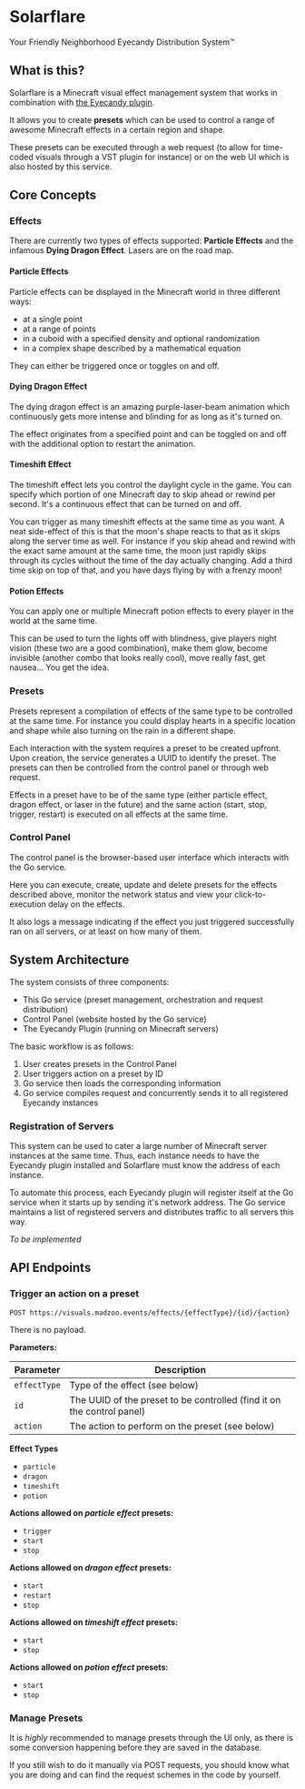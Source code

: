 # Solarflare
Your Friendly Neighborhood Eyecandy Distribution System&trade;

## What is this?
Solarflare is a Minecraft visual effect management system that works in combination with [the Eyecandy plugin](https://github.com/SorenNeedsCoffee/eyecandy).

It allows you to create **presets** which can be used to control a range of awesome Minecraft effects in a certain region and shape.

These presets can be executed through a web request (to allow for time-coded visuals through a VST plugin for instance) or on the web UI which is also hosted by this service.

## Core Concepts

### Effects

There are currently two types of effects supported: **Particle Effects** and the infamous **Dying Dragon Effect**. Lasers are on the road map.

#### Particle Effects

Particle effects can be displayed in the Minecraft world in three different ways:

- at a single point
- at a range of points
- in a cuboid with a specified density and optional randomization
- in a complex shape described by a mathematical equation

They can either be triggered once or toggles on and off.

#### Dying Dragon Effect

The dying dragon effect is an amazing purple-laser-beam animation which continuously gets more intense and blinding for as long as it's turned on.

The effect originates from a specified point and can be toggled on and off with the additional option to restart the animation.

#### Timeshift Effect

The timeshift effect lets you control the daylight cycle in the game. You can specify which portion of one Minecraft day to skip ahead or rewind per second. It's a continuous effect that can be turned on and off.

You can trigger as many timeshift effects at the same time as you want. A neat side-effect of this is that the moon's shape reacts to that as it skips along the server time as well. For instance if you skip ahead and rewind with the exact same amount at the same time, the moon just rapidly skips through its cycles without the time of the day actually changing. Add a third time skip on top of that, and you have days flying by with a frenzy moon!

#### Potion Effects

You can apply one or multiple Minecraft potion effects to every player in the world at the same time.

This can be used to turn the lights off with blindness, give players night vision (these two are a good combination), make them glow, become invisible (another combo that looks really cool), move really fast, get nausea... You get the idea.

### Presets

Presets represent a compilation of effects of the same type to be controlled at the same time. For instance you could display hearts in a specific location and shape while also turning on the rain in a different shape.

Each interaction with the system requires a preset to be created upfront. Upon creation, the service generates a UUID to identify the preset. The presets can then be controlled from the control panel or through web request.

Effects in a preset have to be of the same type (either particle effect, dragon effect, or laser in the future) and the same action (start, stop, trigger, restart) is executed on all effects at the same time.

### Control Panel

The control panel is the browser-based user interface which interacts with the Go service.

Here you can execute, create, update and delete presets for the effects described above, monitor the network status and view your click-to-execution delay on the effects.

It also logs a message indicating if the effect you just triggered successfully ran on all servers, or at least on how many of them.

## System Architecture

The system consists of three components:

- This Go service (preset management, orchestration and request distribution)
- Control Panel (website hosted by the Go service)
- The Eyecandy Plugin (running on Minecraft servers)

The basic workflow is as follows:
1. User creates presets in the Control Panel
2. User triggers action on a preset by ID
3. Go service then loads the corresponding information
4. Go service compiles request and concurrently sends it to all registered Eyecandy instances

### Registration of Servers

This system can be used to cater a large number of Minecraft server instances at the same time. Thus, each instance needs to have the Eyecandy plugin installed and Solarflare must know the address of each instance.

To automate this process, each Eyecandy plugin will register itself at the Go service when it starts up by sending it's network address. The Go service maintains a list of registered servers and distributes traffic to all servers this way.

*To be implemented*

## API Endpoints

### Trigger an action on a preset
`POST https://visuals.madzoo.events/effects/{effectType}/{id}/{action}`

There is no payload.

**Parameters:**

| Parameter    | Description                                                            |
| ------------ | ---------------------------------------------------------------------- |
| `effectType` | Type of the effect (see below)                                         |
| `id`         | The UUID of the preset to be controlled (find it on the control panel) |
| `action`     | The action to perform on the preset (see below)                        |

**Effect Types**
- `particle`
- `dragon`
- `timeshift`
- `potion`

**Actions allowed on *particle effect* presets:**
- `trigger`
- `start`
- `stop`

**Actions allowed on *dragon effect* presets:**
- `start`
- `restart`
- `stop`

**Actions allowed on *timeshift effect* presets:**
- `start`
- `stop`

**Actions allowed on *potion effect* presets:**
- `start`
- `stop`

### Manage Presets

It is *highly* recommended to manage presets through the UI only, as there is some conversion happening before they are saved in the database.

If you still wish to do it manually via POST requests, you should know what you are doing and can find the request schemes in the code by yourself.
